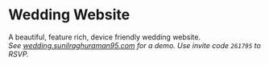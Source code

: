# Wedding Website
A beautiful, feature rich, device friendly wedding website.  
_See [wedding.sunilraghuraman95.com](http://wedding.sunilraghuraman95.com/) for a demo. Use invite code `261795` to RSVP._